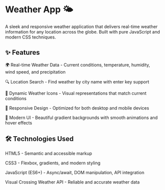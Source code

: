 <h1>Weather App 🌤️</h1>
A sleek and responsive weather application that delivers real-time weather information for any location across the globe. Built with pure JavaScript and modern CSS techniques.

<h2>✨ Features</h2>
🌍 Real-time Weather Data - Current conditions, temperature, humidity, wind speed, and precipitation<br>

🔍 Location Search - Find weather by city name with enter key support<br>

🎯 Dynamic Weather Icons - Visual representations that match current conditions<br>

📱 Responsive Design - Optimized for both desktop and mobile devices<br>

🎨 Modern UI - Beautiful gradient backgrounds with smooth animations and hover effects<br>

<h2>🛠️ Technologies Used</h2>
HTML5 - Semantic and accessible markup<br>

CSS3 - Flexbox, gradients, and modern styling<br>

JavaScript (ES6+) - Async/await, DOM manipulation, API integration<br>

Visual Crossing Weather API - Reliable and accurate weather data<br>
